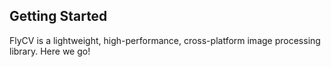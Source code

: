 ## Getting Started
FlyCV is a lightweight, high-performance, cross-platform image processing library.
Here we go!
